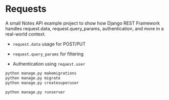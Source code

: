 # Requests

A small Notes API example project to show how Django REST Framework handles request.data, request.query_params, authentication, and more in a real-world context.

- `request.data` usage for POST/PUT

- `request.query_params` for filtering

- Authentication using `request.user`

```bash
python manage.py makemigrations
python manage.py migrate
python manage.py createsuperuser

python manage.py runserver
```
